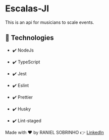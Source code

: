 # Escalas-JI
This is an api for musicians to scale events.

## 🚀 Technologies
- ✔️ NodeJs

- ✔️ TypeScript

- ✔️ Jest

- ✔️ Eslint

- ✔️ Prettier

- ✔️ Husky

- ✔️ Lint-staged

Made with ♥️ by RANIEL SOBRINHO 👉 [LinkedIn](https://www.linkedin.com/in/raniel-sobrinho-1b249514b/)
